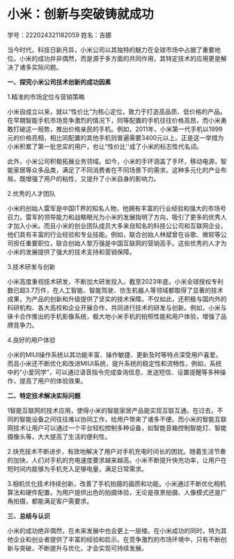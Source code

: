 # 				    小米：创新与突破铸就成功

学号：222024321182059   姓名：吉娜

当今时代，科技日新月异，小米公司以其独特的魅力在全球市场中占据了重要地位。小米的成功并非偶然，而是源于多方面的共同作用，其特定技术的应用更是解决了诸多实际问题。

**一、探究小米公司技术创新的成功因素**

1.精准的市场定位与营销策略

小米自成立以来，就以“性价比”为核心定位，致力于打造高品质、低价格的产品。在早期智能手机市场竞争激烈的情况下，同等配置的手机往往价格高昂，而小米勇敢打破这一局势，推出价格亲民的手机。例如，2011年，小米第一代手机以1999元的价格亮相，相比同配置的其他手机则普遍需要3400元以上。正是这一举措为小米积累了第一批忠实的用户，也让“性价比''成了小米的标志性代名词。

此外，小米公司积极拓展业务领域。如今，小米的手环涵盖了手环，移动电源，智能家居等众多品类，满足了不同消费者在不同场景下的需求。这种多元化的产业布局，既增强了用户的粘性，又提升了小米自身的影响力。

2.优秀的人才团队

小米的创始人雷军是中国IT界的知名人物，他拥有丰富的行业经验和强大的市场号召力。雷军的领导能力和战略眼光为小米的发展指明了方向，吸引了更多的优秀人才加入小米。而且小米的创业团队成员大多来自知名的科技公公司和互联网企业，他们具有丰富的行业经验和专业技能。例如，联合创始人林斌曾在谷歌、微软等公司担任重要职位，联合创始人黎万强是中国互联网的营销高手。这些优秀的人才为小米的发展提供了强大的技术支持和营销保障。

3.技术研发与创新

小米高度重视技术研发，不断加大研发投入。截至2023年底，小米全球授权专利数已超3.7万件，在人工智能、智能驾驶、仿生机器人等领域都取得了显著的技术成果，为产品的创新和升级提供了坚实的技术保障。不仅如此，还积极与国内外的科研机构、各大高校和企业开展合作，共同进行技术的研发与创新。例如，小米与徕卡合作推出的手机影像系统，极大地小米手机的拍照性能和用户体验，增强了品牌竞争力。

4.良好的用户体验

小米的MIUI操作系统以其功能丰富、操作敏捷、更新及时等特点深受用户喜爱。而且小米还不断优化和改进MIUI系统，提升系统的稳定性和流畅性，例如，系统中的“小爱同学”，可以通过语音指令完成查询信息、发送短信、设置提醒等多种操作，提高了用户的体验效果。

**二、特定技术解决实际问题**

1智能互联网的技术应用，使得小米的智能家居产品能实现互联互通。在过去，不同的智能设备之间往往难以协同工作，给用户带来了诸多不便。而小米的智能互联网技术让用户可以通过一个平台轻松控制多种设备，如智能音箱控制智能灯、智能摄像头等，大大提高了生活的便利性。

2.快充技术不断进步，有效地解决了用户对手机充电时间长的困扰。随着生活节奏的加快，人们对手机的充电速度要求越来越高。小米不断提升快充功率，让用户在短时间内能够为手机充入足够电量，满足日常需求。

3.相机优化技术持续创新，改善了手机拍摄的画质和功能。小米通过不断优化相机算法和硬件配置，为用户提供出色的拍摄体验，无论是夜景拍摄、人像模式还是广角拍摄，都能满足客户需要求。

**三、总结与认识**

小米的成功绝非偶然，在未来发展中也会更上一层楼。在小米成功的同时，特为其他企业和创业者提供了丰富的经验和启示。在竞争激烈的市场环境中，只有不断创新与突破，不断提升与优化，才会实现可持续发展。

